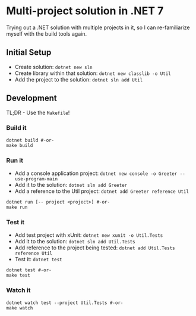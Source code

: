 # Multi-project solution in .NET 7

Trying out a .NET solution with multiple projects in it, so I can re-familiarize
myself with the build tools again.

## Initial Setup

- Create solution: `dotnet new sln`
- Create library within that solution: `dotnet new classlib -o Util`
- Add the project to the solution: `dotnet sln add Util`

## Development

TL;DR - Use the `Makefile`!

### Build it

```shell
dotnet build #-or-
make build
```

### Run it

- Add a console application project: `dotnet new console -o Greeter --use-program-main`
- Add it to the solution: `dotnet sln add Greeter`
- Add a reference to the Util project: `dotnet add Greeter reference Util`

```shell
dotnet run [-- project <project>] #-or-
make run
```

### Test it

- Add test project with xUnit: `dotnet new xunit -o Util.Tests`
- Add it to the solution: `dotnet sln add Util.Tests`
- Add reference to the project being tested: `dotnet add Util.Tests reference Util`
- Test it: `dotnet test`

```shell
dotnet test #-or-
make test
```

### Watch it

```shell
dotnet watch test --project Util.Tests #-or-
make watch
```
